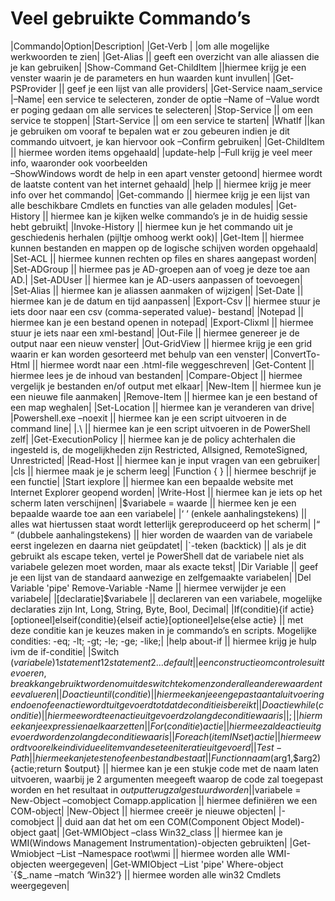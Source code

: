 # Veel gebruikte Commando’s
|Commando|Option|Description|
|Get-Verb | |om alle mogelijke werkwoorden te zien|
|Get-Alias || geeft een overzicht van alle aliassen die je kan gebruiken|
|Show-Command Get-ChildItem ||hiermee krijg je een venster waarin je de parameters en hun waarden kunt invullen|
|Get-PSProvider || geef je een lijst van alle providers|
|Get-Service naam_service |–Name| een service te selecteren, zonder de optie –Name of –Value wordt er poging gedaan om alle services te selecteren|
|Stop-Service || om een service te stoppen|
|Start-Service || om een service te starten|
|WhatIf ||kan je gebruiken om vooraf te bepalen wat er zou gebeuren indien je dit commando uitvoert, je kan hiervoor ook –Confirm gebruiken|
|Get-ChildItem || hiermee worden items opgehaald|
|update-help |–Full krijg je veel meer info, waaronder ook voorbeelden <br>–ShowWindows wordt de help in een apart venster getoond| hiermee wordt de laatste content van het internet gehaald|
|help || hiermee krijg je meer info over het commando|
|Get-commando || hiermee krijg je een lijst van alle beschikbare Cmdlets en functies van alle geladen modules|
|Get-History || hiermee kan je kijken welke commando’s je in de huidig sessie hebt gebruikt|
|Invoke-History || hiermee kun je het commando uit je geschiedenis herhalen (pijltje omhoog werkt ook)|
|Get-Item || hiermee kunnen bestanden en mappen op de logische schijven worden opgehaald|
|Set-ACL || hiermee kunnen rechten op files en shares aangepast worden|
|Set-ADGroup || hiermee pas je AD-groepen aan of voeg je deze toe aan AD.|
|Set-ADUser || hiermee kan je AD-users aanpassen of toevoegen|
|Set-Alias || hiermee kan je aliassen aanmaken of wijzigen|
|Set-Date || hiermee kan je de datum en tijd aanpassen|
|Export-Csv || hiermee stuur je iets door naar een csv (comma-seperated value)- bestand|
|Notepad || hiermee kan je een bestand openen in notepad|
|Export-Clixml || hiermee stuur je iets naar een xml-bestand|
|Out-File || hiermee genereer je de output naar een nieuw venster|
|Out-GridView || hiermee krijg je een grid waarin er kan worden gesorteerd met behulp van een venster|
|ConvertTo-Html || hiermee wordt naar een .html-file weggeschreven|
|Get-Content || hiermee lees je de inhoud van bestanden|
|Compare-Object || hiermee vergelijk je bestanden en/of output met elkaar|
|New-Item || hiermee kun je een nieuwe file aanmaken|
|Remove-Item || hiermee kan je een bestand of een map weghalen|
|Set-Location || hiermee kan je veranderen van drive|
|Powershell.exe –noexit || hiermee kan je een script uitvoeren in de command line|
|.\ || hiermee kan je een script uitvoeren in de PowerShell zelf|
|Get-ExecutionPolicy || hiermee kan je de policy achterhalen die ingesteld is, de mogelijkheden zijn Restricted, Allsigned, RemoteSigned, Unrestricted|
|Read-Host || hiermee kan je input vragen van een gebruiker|
|cls || hiermee maak je je scherm leeg|
|Function { } || hiermee beschrijf je een functie|
|Start iexplore || hiermee kan een bepaalde website met Internet Explorer geopend worden|
|Write-Host || hiermee kan je iets op het scherm laten verschijnen|
|$variabele = waarde || hiermee ken je een bepaalde waarde toe aan een variabele|
|‘ ‘ (enkele aanhalingstekens) || alles wat hiertussen staat wordt letterlijk gereproduceerd op het scherm|
|“ “ (dubbele aanhalingstekens) || hier worden de waarden van de variabele eerst ingelezen en daarna niet geüpdatet|
|`-teken (backtick) || als je dit gebruikt als escape teken, vertel je PowerShell dat de variabele niet als variabele gelezen moet worden, maar als exacte tekst|
|Dir Variable || geef je een lijst van de standaard aanwezige en zelfgemaakte variabelen|
|Del Variable 'pipe' Remove-Variable -Name || hiermee verwijder je een variabele|
|[declaratie]$variabele || declareren van een variabele, mogelijke declaraties zijn Int, Long, String, Byte, Bool, Decimal|
|If(conditie){if actie}[optioneel]elseif(conditie){elseif actie}[optioneel]else{else actie} || met deze conditie kan je keuzes maken in je commando’s en scripts. Mogelijke condities: -eq; -lt; -gt; -le; -ge; -like;|
|help about-if || hiermee krijg je hulp ivm de if-conditie|
|Switch ($variabele) { 1{statement1} 2{statement2} ... default {} }|| een constructie om controles uit te voeren, break kan gebruikt worden om uit de switch te komen zonder alle andere waarden te evalueren|
|Do {actie} until (conditie) || hiermee kan je een gepast aantal uitvoeringen doen of een actie wordt uitgevoerd totdat de conditie is bereikt|
|Do {actie} while (conditie) || hiermee wordt een actie uitgevoerd zolang de conditie waar is|
|; || hiermee kan je expressie na elkaar zetten|
|For (conditie){actie} || hiermee zal de actie uitgevoerd worden zolang de conditie waar is|
|Foreach (item IN set){actie} ||hiermee wordt voor elke individueel item van de set een iteratie uitgevoerd|
|Test-Path || hiermee kan je testen of een bestand bestaat|
|Function naam($arg1,$arg2){actie;return $output} || hiermee kan je een stukje code met de naam laten uitvoeren, waarbij je 2 argumenten meegeeft waarop de code zal toegepast worden en het resultaat in $output terug zal gestuurd worden|
|$variabele = New-Object –comobject Comapp.application || hiermee definiëren we een COM-object|
|New-Object || hiermee creeër je nieuwe objecten|
|-comobject || duid aan dat het om een COM(Component Object Model)-object gaat|
|Get-WMIObject –class Win32_class || hiermee kan je WMI(Windows Management Instrumentation)-objecten gebruikten|
|Get-Wmiobject –List –Namespace root\wmi || hiermee worden alle WMI-objecten weergegeven|
|Get-WMIObject –List 'pipe' Where-object `{$_.name –match ‘Win32’} || hiermee worden alle win32 Cmdlets weergegeven|
